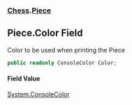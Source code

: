 ### [Chess](Chess.md 'Chess').[Piece](Chess.Piece.md 'Chess.Piece')

## Piece.Color Field

Color to be used when printing the Piece

```csharp
public readonly ConsoleColor Color;
```

#### Field Value
[System.ConsoleColor](https://docs.microsoft.com/en-us/dotnet/api/System.ConsoleColor 'System.ConsoleColor')